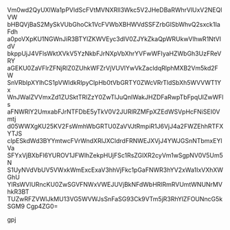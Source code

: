 Vm0wd2QyUXlWa1pPVldScFVtMVNXRll3Wkc5V2JHeDBaRWhrVlUxV2NEQlVW
bHBQVjBaS2MySkVUbGhoCk1VcFVWbXBHWVdSSFZrbGlSbWhvQ2sxck1IaFdh
a0poVXpKU1NGWnJiR3BTYlZKWVEyc3dlV0ZJYkZkaQpWRUkwVlhwR1NtVldV
bkppUjJ4VFlsWktXVkV5YzNkbFJrNXpVbXhrYVFwWFIyaHZWbGh3UzFReVRY
aGEKU0ZaVFlrZFNjRlZ0ZUhkWFZrVjVUVlYwVkZacldqRlphMXB2Vm5kd2FW
SnVRblpXYlhCS1pVWldkRlpyClpHb0tVbGRTY0ZWcVRrTldSbXh5WVVWT1Yx
WnJWalZVVmxZd1ZUSktTRlZzY0ZwTlJuQnlWakJHZDFaRwpTbFpqUlZwWFls
aFNWRlY2UmxabFJrNTFDbE5yTkV0V2JURlRZMFpXZEdWSVpHcFNiSEI0Vmtj
d05WWXgKU25KV2FsWmhWbGRTU0ZaVVJtRmpiR1J6VjJ4a2FWZEhhRTFXYTJS
clpESkdWd3BYYmtwcFVrWndXRlJXCldrdFRNWEJXVjJ4YWJGSnNTbmxEYlVa
SFYxVjBXbFl6YUROV1JFWlhZekpHUjFSc1RsZGlXR2cyVm1wSgpNV0V5Um5N
S1UyNVdVbUV5VWxkWmExcExaV3hhVjFkc1pGaFNWR3hYV2xWa1IxVXhXWGhU
YlRsWVlURncKU0ZwSGVFNWxVWEJUVjBkNFdWbHRlRmRVUmtWNUNrMVhkR3BT
TUZwRFZVWlJkMU13VG5WVWJsSnFaSG93Ck9VTm5jR3RhYlZFOUNncG5kSGM9
Cgp4ZG0=

gpj